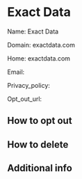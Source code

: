 
# Exact Data

Name: Exact Data

Domain: exactdata.com

Home: exactdata.com

Email: 

Privacy_policy: 

Opt_out_url: 



## How to opt out



## How to delete



## Additional info





